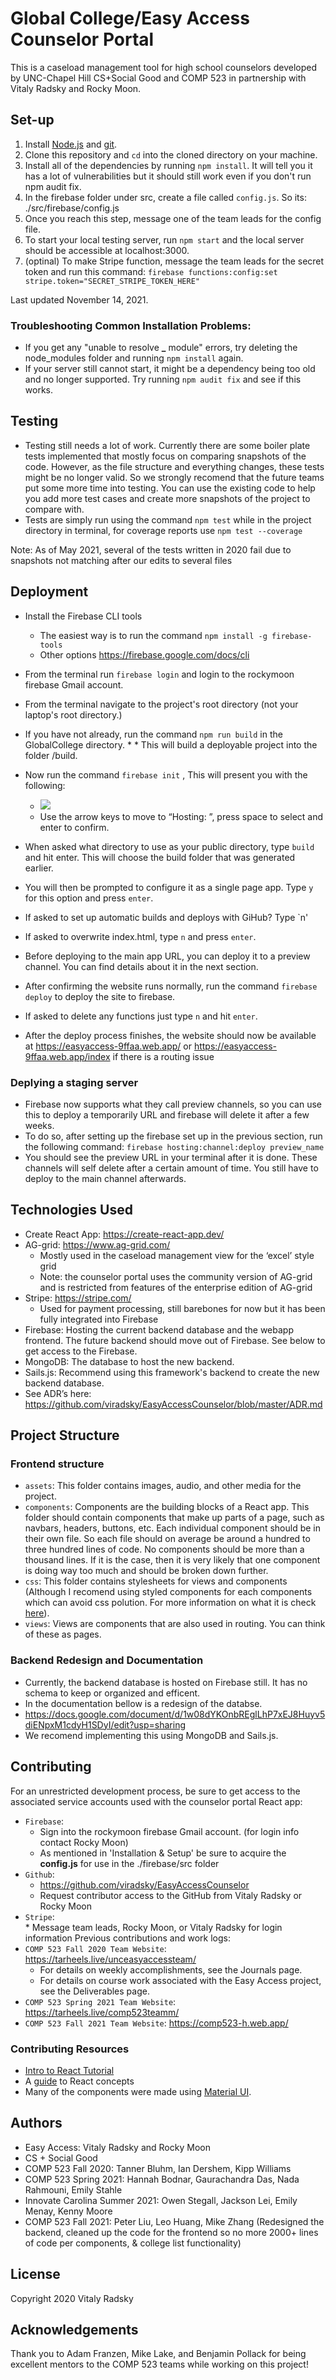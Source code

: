 # Global College/Easy Access Counselor Portal

This is a caseload management tool for high school counselors developed by UNC-Chapel Hill CS+Social Good and COMP 523 in partnership with Vitaly Radsky and Rocky Moon.

## Set-up

1. Install [Node.js](https://www.npmjs.com/get-npm) and [git](https://git-scm.com/downloads).
2. Clone this repository and `cd` into the cloned directory on your machine.
3. Install all of the dependencies by running `npm install`. It will tell you it has a lot of vulnerabilities but it should still work even if you don't run npm audit fix.
4. In the firebase folder under src, create a file called `config.js`. So its: ./src/firebase/config.js
5. Once you reach this step, message one of the team leads for the config file.
6. To start your local testing server, run `npm start` and the local server should be accessible at localhost:3000.
7. (optinal) To make Stripe function, message the team leads for the secret token and run this command: `firebase functions:config:set stripe.token="SECRET_STRIPE_TOKEN_HERE"`

Last updated November 14, 2021.

### Troubleshooting Common Installation Problems:

- If you get any "unable to resolve **\_** module" errors, try deleting the node_modules folder and running `npm install` again.
- If your server still cannot start, it might be a dependency being too old and no longer supported. Try running `npm audit fix` and see if this works.

## Testing

- Testing still needs a lot of work. Currently there are some boiler plate tests implemented that mostly focus on comparing snapshots of the code. However, as the file structure and everything changes, these tests might be no longer valid. So we strongly recomend that the future teams put some more time into testing. You can use the existing code to help you add more test cases and create more snapshots of the project to compare with.
- Tests are simply run using the command `npm test` while in the project directory in terminal, for coverage reports use `npm test --coverage`

Note: As of May 2021, several of the tests written in 2020 fail due to snapshots not matching after our edits to several files

## Deployment

- Install the Firebase CLI tools
  - The easiest way is to run the command `npm install -g firebase-tools`
  - Other options https://firebase.google.com/docs/cli
- From the terminal run `firebase login` and login to the rockymoon firebase Gmail account.
- From the terminal navigate to the project's root directory (not your laptop's root directory.)
- If you have not already, run the command `npm run build` in the GlobalCollege directory. \* \* This will build a deployable project into the folder /build.
- Now run the command `firebase init` , This will present you with the following:

  - ![](https://lh3.googleusercontent.com/2oogcRZ7V-qSwjC-Mxo4-RrRgrXT8oTvOCatul-uymQlniN1_nU2S5iSCAPadjBNNj-z6tFXkYBs2xZXnZalnNRFmZlrbODFrUVN9UBok6vL3gaY6Op5zaGBVMyyP4XROnJpHjJm)
  - Use the arrow keys to move to “Hosting: ”, press space to select and enter to confirm.

- When asked what directory to use as your public directory, type `build` and hit enter. This will choose the build folder that was generated earlier.
- You will then be prompted to configure it as a single page app. Type `y` for this option and press `enter`.
- If asked to set up automatic builds and deploys with GiHub? Type `n'
- If asked to overwrite index.html, type `n` and press `enter`.
- Before deploying to the main app URL, you can deploy it to a preview channel. You can find details about it in the next section.
- After confirming the website runs normally, run the command `firebase deploy` to deploy the site to firebase.
- If asked to delete any functions just type `n` and hit `enter`.
- After the deploy process finishes, the website should now be available at https://easyaccess-9ffaa.web.app/ or https://easyaccess-9ffaa.web.app/index if there is a routing issue

### Deplying a staging server

- Firebase now supports what they call preview channels, so you can use this to deploy a temporarily URL and firebase will delete it after a few weeks.
- To do so, after setting up the firebase set up in the previous section, run the following command: `firebase hosting:channel:deploy preview_name`
- You should see the preview URL in your terminal after it is done. These channels will self delete after a certain amount of time. You still have to deploy to the main channel afterwards.

## Technologies Used

- Create React App: https://create-react-app.dev/
- AG-grid: https://www.ag-grid.com/
  - Mostly used in the caseload management view for the ‘excel’ style grid
  - Note: the counselor portal uses the community version of AG-grid and is restricted from features of the enterprise edition of AG-grid
- Stripe: https://stripe.com/
  - Used for payment processing, still barebones for now but it has been fully integrated into Firebase
- Firebase: Hosting the current backend database and the webapp frontend. The future backend should move out of Firebase. See below to get access to the Firebase.
- MongoDB: The database to host the new backend.
- Sails.js: Recommend using this framework's backend to create the new backend database.
- See ADR’s here: https://github.com/viradsky/EasyAccessCounselor/blob/master/ADR.md

## Project Structure

### Frontend structure

- `assets`: This folder contains images, audio, and other media for the project.
- `components`: Components are the building blocks of a React app. This folder should contain components that make up parts of a page, such as navbars, headers, buttons, etc. Each individual component should be in their own file. So each file should on average be around a hundred to three hundred lines of code. No components should be more than a thousand lines. If it is the case, then it is very likely that one component is doing way too much and should be broken down further.
- `css`: This folder contains stylesheets for views and components (Although I recomend using styled components for each components which can avoid css polution. For more information on what it is check [here](https://styled-components.com/)).
- `views`: Views are components that are also used in routing. You can think of these as pages.

### Backend Redesign and Documentation

- Currently, the backend database is hosted on Firebase still. It has no schema to keep or organized and efficent.
- In the documentation bellow is a redesign of the databse.
- https://docs.google.com/document/d/1w08dYKOnbREglLhP7xEJ8Huyv5diENpxM1cdyH1SDyI/edit?usp=sharing
- We recomend implementing this using MongoDB and Sails.js.

## Contributing

For an unrestricted development process, be sure to get access to the associated service accounts used with the counselor portal React app:

- `Firebase`:
  - Sign into the rockymoon firebase Gmail account. (for login info contact Rocky Moon)
  - As mentioned in 'Installation & Setup' be sure to acquire the **config.js** for use in the ./firebase/src folder
- `Github`:
  - https://github.com/viradsky/EasyAccessCounselor
  - Request contributor access to the GitHub from Vitaly Radsky or Rocky Moon
- `Stripe`:  
   \* Message team leads, Rocky Moon, or Vitaly Radsky for login information
  Previous contributions and work logs:
- `COMP 523 Fall 2020 Team Website`: https://tarheels.live/unceasyaccessteam/
  - For details on weekly accomplishments, see the Journals page.
  - For details on course work associated with the Easy Access project, see the Deliverables page.
- `COMP 523 Spring 2021 Team Website`: https://tarheels.live/comp523teamm/
- `COMP 523 Fall 2021 Team Website`: https://comp523-h.web.app/

### Contributing Resources

- [Intro to React Tutorial](https://reactjs.org/tutorial/tutorial.html)
- A [guide](https://reactjs.org/docs/hello-world.html) to React concepts
- Many of the components were made using [Material UI](https://material-ui.com/).

## Authors

- Easy Access: Vitaly Radsky and Rocky Moon
- CS + Social Good
- COMP 523 Fall 2020: Tanner Bluhm, Ian Dershem, Kipp Williams
- COMP 523 Spring 2021: Hannah Bodnar, Gaurachandra Das, Nada Rahmouni, Emily Stahle
- Innovate Carolina Summer 2021: Owen Stegall, Jackson Lei, Emily Menay, Kenny Moore
- COMP 523 Fall 2021: Peter Liu, Leo Huang, Mike Zhang (Redesigned the backend, cleaned up the code for the frontend so no more 2000+ lines of code per components, & college list functionality)

## License

Copyright 2020 Vitaly Radsky

## Acknowledgements

Thank you to Adam Franzen, Mike Lake, and Benjamin Pollack for being excellent mentors to the COMP 523 teams while working on this project!
